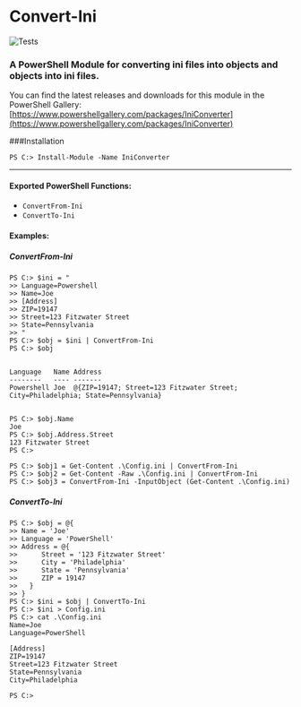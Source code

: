 # Convert-Ini
![Tests](https://github.com/joeiannone/Convert-Ini/actions/workflows/tests.yml/badge.svg)
### A PowerShell Module for converting ini files into objects and objects into ini files.

You can find the latest releases and downloads for this module in the PowerShell Gallery: [https://www.powershellgallery.com/packages/IniConverter](https://www.powershellgallery.com/packages/IniConverter)


###Installation
```
PS C:> Install-Module -Name IniConverter
```
---

#### Exported PowerShell Functions:
- ```ConvertFrom-Ini```
- ```ConvertTo-Ini```

#### Examples:
##### ConvertFrom-Ini
```
PS C:> $ini = "
>> Language=Powershell
>> Name=Joe
>> [Address]
>> ZIP=19147
>> Street=123 Fitzwater Street
>> State=Pennsylvania
>> "
PS C:> $obj = $ini | ConvertFrom-Ini
PS C:> $obj


Language   Name Address
--------   ---- -------
Powershell Joe  @{ZIP=19147; Street=123 Fitzwater Street; City=Philadelphia; State=Pennsylvania}


PS C:> $obj.Name
Joe
PS C:> $obj.Address.Street
123 Fitzwater Street
PS C:>
```
```
PS C:> $obj1 = Get-Content .\Config.ini | ConvertFrom-Ini
PS C:> $obj2 = Get-Content -Raw .\Config.ini | ConvertFrom-Ini
PS C:> $obj3 = ConvertFrom-Ini -InputObject (Get-Content .\Config.ini)
```

##### ConvertTo-Ini
```
PS C:> $obj = @{
>> Name = 'Joe'
>> Language = 'PowerShell'
>> Address = @{
>>      Street = '123 Fitzwater Street'
>>      City = 'Philadelphia'
>>      State = 'Pennsylvania'
>>      ZIP = 19147
>>   }
>> }
PS C:> $ini = $obj | ConvertTo-Ini
PS C:> $ini > Config.ini
PS C:> cat .\Config.ini
Name=Joe
Language=PowerShell

[Address]
ZIP=19147
Street=123 Fitzwater Street
State=Pennsylvania
City=Philadelphia

PS C:>
```